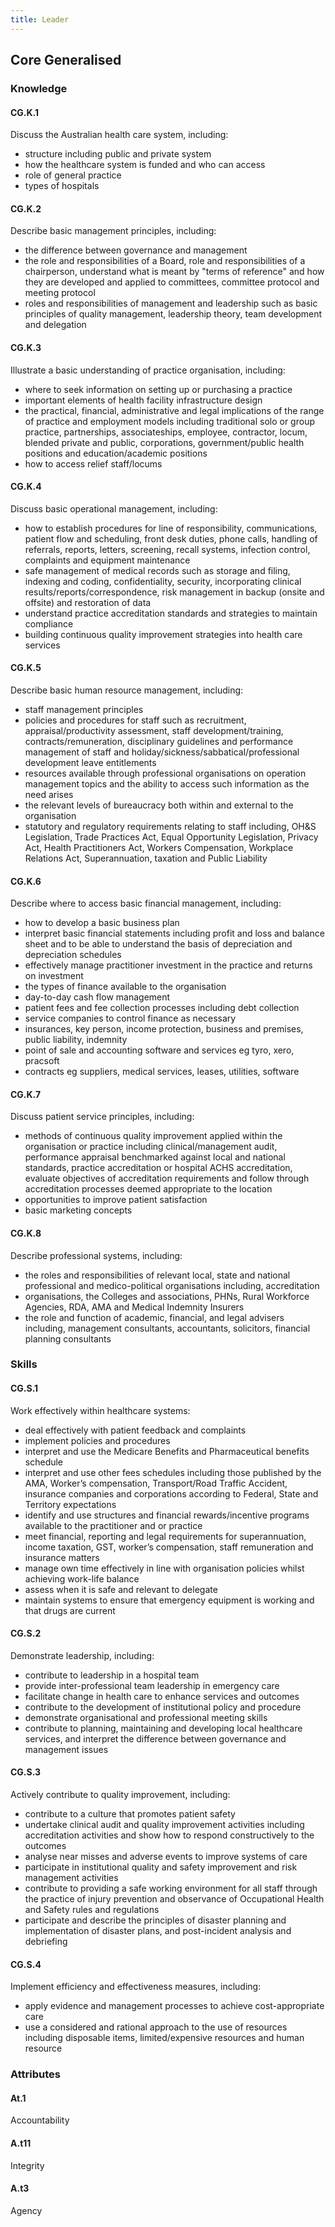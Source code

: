 ```yaml
---
title: Leader
---
```


## Core Generalised

### Knowledge

#### CG.K.1

Discuss the Australian health care system, including:
- structure including public and private system
- how the healthcare system is funded and who can access
- role of general practice 
- types of hospitals

#### CG.K.2

Describe basic management principles, including:
- the difference between governance and management 
- the role and responsibilities of a Board, role and responsibilities of a chairperson, understand what is meant by "terms of reference" and how they are developed and applied to committees, committee protocol and meeting protocol 
- roles and responsibilities of management and leadership such as basic principles of quality management, leadership theory, team development and delegation 

#### CG.K.3

Illustrate a basic understanding of practice organisation, including:
- where to seek information on setting up or purchasing a practice
- important elements of health facility infrastructure design 
- the practical, financial, administrative and legal implications of the range of practice and employment models including traditional solo or group practice, partnerships, associateships, employee, contractor, locum, blended private and public, corporations, government/public health positions and education/academic positions
- how to access relief staff/locums 

#### CG.K.4

Discuss basic operational management, including:
- how to establish procedures for line of responsibility, communications, patient flow and scheduling, front desk duties, phone calls, handling of referrals, reports, letters, screening, recall systems, infection control, complaints and equipment maintenance
- safe management of medical records such as storage and filing, indexing and coding, confidentiality, security, incorporating clinical results/reports/correspondence, risk management in backup (onsite and offsite) and restoration of data
- understand practice accreditation standards and strategies to maintain compliance
- building continuous quality improvement strategies into health care services 

#### CG.K.5

Describe basic human resource management, including:
- staff management principles 
- policies and procedures for staff such as recruitment, appraisal/productivity assessment, staff development/training, contracts/remuneration, disciplinary guidelines and performance management of staff and holiday/sickness/sabbatical/professional development leave entitlements 
- resources available through professional organisations on operation management topics and the ability to access such information as the need arises 
- the relevant levels of bureaucracy both within and external to the organisation 
- statutory and regulatory requirements relating to staff including, OH&S Legislation, Trade Practices Act, Equal Opportunity Legislation, Privacy Act, Health Practitioners Act, Workers Compensation, Workplace Relations Act, Superannuation, taxation and Public Liability

#### CG.K.6

Describe where to access basic financial management, including:
- how to develop a basic business plan
- interpret basic financial statements including profit and loss and balance sheet and to be able to understand the basis of depreciation and depreciation schedules 
- effectively manage practitioner investment in the practice and returns on investment 
- the types of finance available to the organisation 
- day-to-day cash flow management 
- patient fees and fee collection processes including debt collection
- service companies to control finance as necessary
- insurances, key person, income protection, business and premises, public liability, indemnity
- point of sale and accounting software and services eg tyro, xero, pracsoft
- contracts eg suppliers, medical services, leases, utilities, software

#### CG.K.7

Discuss patient service principles, including:
- methods of continuous quality improvement applied within the organisation or practice including clinical/management audit, performance appraisal benchmarked against local and national standards, practice accreditation or hospital ACHS accreditation, evaluate objectives of accreditation requirements and follow through accreditation processes deemed appropriate to the location 
- opportunities to improve patient satisfaction 
- basic marketing concepts 

#### CG.K.8

Describe professional systems, including:
- the roles and responsibilities of relevant local, state and national professional and medico-political organisations including, accreditation 
- organisations, the Colleges and associations, PHNs, Rural Workforce Agencies, RDA, AMA and Medical Indemnity Insurers  
- the role and function of academic, financial, and legal advisers including, management consultants, accountants, solicitors, financial planning consultants

### Skills

#### CG.S.1

Work effectively within healthcare systems:
- deal effectively with patient feedback and complaints
- implement policies and procedures
- interpret and use the Medicare Benefits and Pharmaceutical benefits schedule 
- interpret and use other fees schedules including those published by the AMA, Worker’s compensation, Transport/Road Traffic Accident, insurance companies and corporations according to Federal, State and Territory expectations
- identify and use structures and financial rewards/incentive programs available to the practitioner and or practice
- meet financial, reporting and legal requirements for superannuation, income taxation, GST, worker’s compensation, staff remuneration and insurance matters
- manage own time effectively in line with organisation policies whilst achieving work-life balance 
- assess when it is safe and relevant to delegate 
- maintain systems to ensure that emergency equipment is working and that drugs are current

#### CG.S.2

Demonstrate leadership, including:
- contribute to leadership in a hospital team
- provide inter-professional team leadership in emergency care 
- facilitate change in health care to enhance services and outcomes
- contribute to the development of institutional policy and procedure
- demonstrate organisational and professional meeting skills
- contribute to planning, maintaining and developing local healthcare services, and interpret the difference between governance and management issues

#### CG.S.3

Actively contribute to quality improvement, including:
- contribute to a culture that promotes patient safety
- undertake clinical audit and quality improvement activities including accreditation activities and show how to respond constructively to the outcomes 
- analyse near misses and adverse events to improve systems of care
- participate in institutional quality and safety improvement and risk management activities 
- contribute to providing a safe working environment for all staff through the practice of injury prevention and observance of Occupational Health and Safety rules and regulations 
- participate and describe the principles of disaster planning and implementation of disaster plans, and post-incident analysis and debriefing

#### CG.S.4

Implement efficiency and effectiveness measures, including:
- apply evidence and management processes to achieve cost-appropriate care
- use a considered and rational approach to the use of resources including disposable items, limited/expensive resources and human resource

### Attributes


#### At.1

Accountability

#### A.t11

Integrity

#### A.t3

Agency
